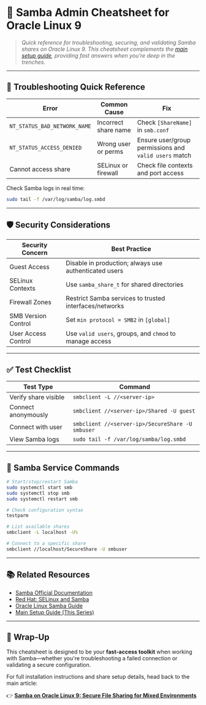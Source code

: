 # 🧰 Samba Admin Cheatsheet for Oracle Linux 9

> *Quick reference for troubleshooting, securing, and validating Samba shares on Oracle Linux 9. This cheatsheet complements the [main setup guide](./samba-on-oracle-linux-9.md), providing fast answers when you’re deep in the trenches.*

---

## 🔧 Troubleshooting Quick Reference

| Error                        | Common Cause         | Fix                                                   |
| ---------------------------- | -------------------- | ----------------------------------------------------- |
| `NT_STATUS_BAD_NETWORK_NAME` | Incorrect share name | Check `[ShareName]` in `smb.conf`                     |
| `NT_STATUS_ACCESS_DENIED`    | Wrong user or perms  | Ensure user/group permissions and `valid users` match |
| Cannot access share          | SELinux or firewall  | Check file contexts and port access                   |

Check Samba logs in real time:

```bash
sudo tail -f /var/log/samba/log.smbd
```

---

## 🛡️ Security Considerations

| Security Concern    | Best Practice                                           |
| ------------------- | ------------------------------------------------------- |
| Guest Access        | Disable in production; always use authenticated users   |
| SELinux Contexts    | Use `samba_share_t` for shared directories              |
| Firewall Zones      | Restrict Samba services to trusted interfaces/networks  |
| SMB Version Control | Set `min protocol = SMB2` in `[global]`                 |
| User Access Control | Use `valid users`, groups, and `chmod` to manage access |

---

## ✅ Test Checklist

| Test Type            | Command                                          |
| -------------------- | ------------------------------------------------ |
| Verify share visible | `smbclient -L //<server-ip>`                     |
| Connect anonymously  | `smbclient //<server-ip>/Shared -U guest`        |
| Connect with user    | `smbclient //<server-ip>/SecureShare -U smbuser` |
| View Samba logs      | `sudo tail -f /var/log/samba/log.smbd`           |

---

## 🧾 Samba Service Commands

```bash
# Start/stop/restart Samba
sudo systemctl start smb
sudo systemctl stop smb
sudo systemctl restart smb

# Check configuration syntax
testparm

# List available shares
smbclient -L localhost -U%

# Connect to a specific share
smbclient //localhost/SecureShare -U smbuser
```

---

## 📚 Related Resources

* [Samba Official Documentation](https://www.samba.org/samba/docs/)
* [Red Hat: SELinux and Samba](https://access.redhat.com/solutions/205733)
* [Oracle Linux Samba Guide](https://docs.oracle.com/en/)
* [Main Setup Guide (This Series)](./samba-on-oracle-linux-9.md)

---

## 🧭 Wrap-Up

This cheatsheet is designed to be your **fast-access toolkit** when working with Samba—whether you're troubleshooting a failed connection or validating a secure configuration.

For full installation instructions and share setup details, head back to the main article:

👉 [**Samba on Oracle Linux 9: Secure File Sharing for Mixed Environments**](./samba-on-oracle-linux-9.md)

